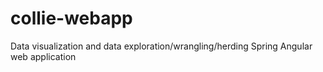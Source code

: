 # collie-webapp
Data visualization and data exploration/wrangling/herding Spring Angular web application
